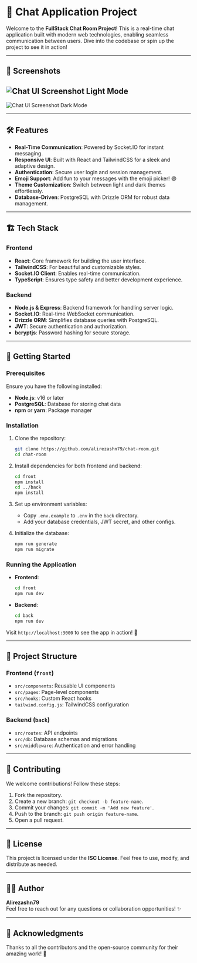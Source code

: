 # 🚀 Chat Application Project

Welcome to the **FullStack Chat Room Project**! This is a real-time chat application built with modern web technologies, enabling seamless communication between users. Dive into the codebase or spin up the project to see it in action! 

---

## 📸 Screenshots

## ![Chat UI Screenshot Light Mode](./assets/screenShots/Vite-React-TS.webp)

![Chat UI Screenshot Dark Mode](./assets/screenShots/Vite-React-TS-dark.webp)


---

## 🛠️ Features

- **Real-Time Communication**: Powered by Socket.IO for instant messaging.
- **Responsive UI**: Built with React and TailwindCSS for a sleek and adaptive design.
- **Authentication**: Secure user login and session management.
- **Emoji Support**: Add fun to your messages with the emoji picker! 😄
- **Theme Customization**: Switch between light and dark themes effortlessly.
- **Database-Driven**: PostgreSQL with Drizzle ORM for robust data management.

---

## 🏗️ Tech Stack

### Frontend

- **React**: Core framework for building the user interface.
- **TailwindCSS**: For beautiful and customizable styles.
- **Socket.IO Client**: Enables real-time communication.
- **TypeScript**: Ensures type safety and better development experience.

### Backend

- **Node.js & Express**: Backend framework for handling server logic.
- **Socket.IO**: Real-time WebSocket communication.
- **Drizzle ORM**: Simplifies database queries with PostgreSQL.
- **JWT**: Secure authentication and authorization.
- **bcryptjs**: Password hashing for secure storage.

---

## 🚀 Getting Started

### Prerequisites

Ensure you have the following installed:

- **Node.js**: v16 or later
- **PostgreSQL**: Database for storing chat data
- **npm** or **yarn**: Package manager

### Installation

1. Clone the repository:

   ```bash
   git clone https://github.com/alirezashn79/chat-room.git
   cd chat-room
   ```

2. Install dependencies for both frontend and backend:

   ```bash
   cd front
   npm install
   cd ../back
   npm install
   ```

3. Set up environment variables:

   - Copy `.env.example` to `.env` in the `back` directory.
   - Add your database credentials, JWT secret, and other configs.

4. Initialize the database:

   ```bash
   npm run generate
   npm run migrate
   ```

### Running the Application

- **Frontend**:
  ```bash
  cd front
  npm run dev
  ```
- **Backend**:
  ```bash
  cd back
  npm run dev
  ```

Visit `http://localhost:3000` to see the app in action! 🎉

---

## 📂 Project Structure

### Frontend (`front`)

- `src/components`: Reusable UI components
- `src/pages`: Page-level components
- `src/hooks`: Custom React hooks
- `tailwind.config.js`: TailwindCSS configuration

### Backend (`back`)

- `src/routes`: API endpoints
- `src/db`: Database schemas and migrations
- `src/middleware`: Authentication and error handling

---

## 🤝 Contributing

We welcome contributions! Follow these steps:

1. Fork the repository.
2. Create a new branch: `git checkout -b feature-name`.
3. Commit your changes: `git commit -m 'Add new feature'`.
4. Push to the branch: `git push origin feature-name`.
5. Open a pull request.

---

## 📜 License

This project is licensed under the **ISC License**. Feel free to use, modify, and distribute as needed.

---

## 🧑‍💻 Author

**Alirezashn79**\
Feel free to reach out for any questions or collaboration opportunities! ✨

---

## 🌟 Acknowledgments

Thanks to all the contributors and the open-source community for their amazing work! 🙌

